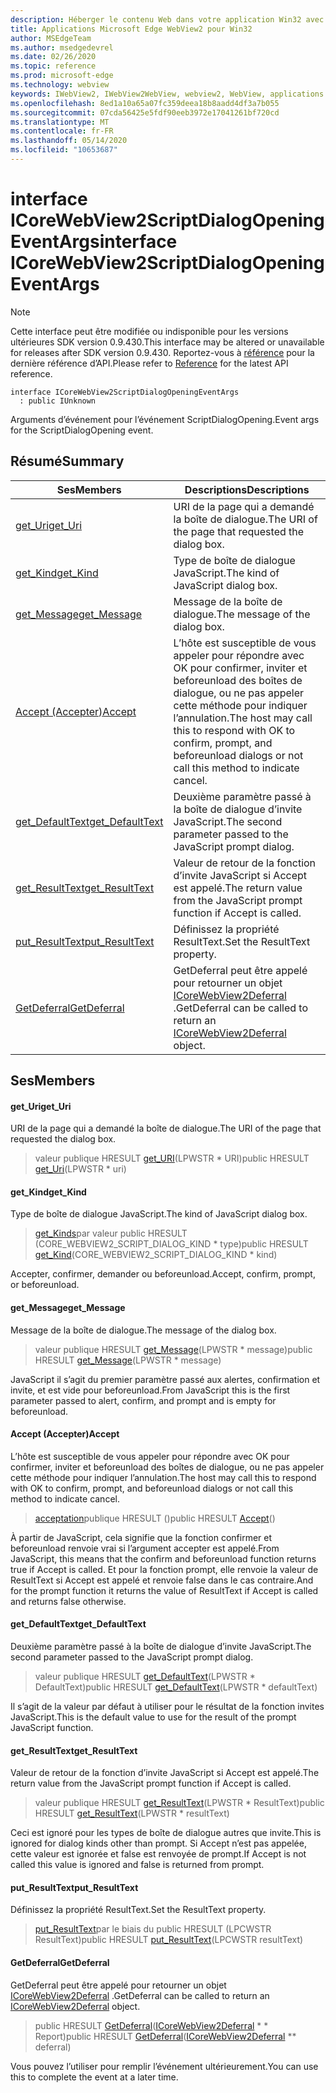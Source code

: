 ```yaml
---
description: Héberger le contenu Web dans votre application Win32 avec le contrôle Microsoft Edge WebView2
title: Applications Microsoft Edge WebView2 pour Win32
author: MSEdgeTeam
ms.author: msedgedevrel
ms.date: 02/26/2020
ms.topic: reference
ms.prod: microsoft-edge
ms.technology: webview
keywords: IWebView2, IWebView2WebView, webview2, WebView, applications Win32, Win32, Edge, ICoreWebView2, ICoreWebView2Host, contrôle de navigateur, html Edge
ms.openlocfilehash: 8ed1a10a65a07fc359deea18b8aadd4df3a7b055
ms.sourcegitcommit: 07cda56425e5fdf90eeb3972e17041261bf720cd
ms.translationtype: MT
ms.contentlocale: fr-FR
ms.lasthandoff: 05/14/2020
ms.locfileid: "10653687"
---
```

# <span data-ttu-id="b9bf4-104">interface ICoreWebView2ScriptDialogOpeningEventArgs</span><span class="sxs-lookup"><span data-stu-id="b9bf4-104">interface ICoreWebView2ScriptDialogOpeningEventArgs</span></span> 

> [!NOTE]
> <span data-ttu-id="b9bf4-105">Cette interface peut être modifiée ou indisponible pour les versions ultérieures SDK version 0.9.430.</span><span class="sxs-lookup"><span data-stu-id="b9bf4-105">This interface may be altered or unavailable for releases after SDK version 0.9.430.</span></span> <span data-ttu-id="b9bf4-106">Reportez-vous à [référence](../../../webview2-api-reference.md) pour la dernière référence d’API.</span><span class="sxs-lookup"><span data-stu-id="b9bf4-106">Please refer to [Reference](../../../webview2-api-reference.md) for the latest API reference.</span></span>

```
interface ICoreWebView2ScriptDialogOpeningEventArgs
  : public IUnknown
```

<span data-ttu-id="b9bf4-107">Arguments d’événement pour l’événement ScriptDialogOpening.</span><span class="sxs-lookup"><span data-stu-id="b9bf4-107">Event args for the ScriptDialogOpening event.</span></span>

## <span data-ttu-id="b9bf4-108">Résumé</span><span class="sxs-lookup"><span data-stu-id="b9bf4-108">Summary</span></span>

 <span data-ttu-id="b9bf4-109">Ses</span><span class="sxs-lookup"><span data-stu-id="b9bf4-109">Members</span></span>                        | <span data-ttu-id="b9bf4-110">Descriptions</span><span class="sxs-lookup"><span data-stu-id="b9bf4-110">Descriptions</span></span>
--------------------------------|---------------------------------------------
[<span data-ttu-id="b9bf4-111">get_Uri</span><span class="sxs-lookup"><span data-stu-id="b9bf4-111">get_Uri</span></span>](#get_uri) | <span data-ttu-id="b9bf4-112">URI de la page qui a demandé la boîte de dialogue.</span><span class="sxs-lookup"><span data-stu-id="b9bf4-112">The URI of the page that requested the dialog box.</span></span>
[<span data-ttu-id="b9bf4-113">get_Kind</span><span class="sxs-lookup"><span data-stu-id="b9bf4-113">get_Kind</span></span>](#get_kind) | <span data-ttu-id="b9bf4-114">Type de boîte de dialogue JavaScript.</span><span class="sxs-lookup"><span data-stu-id="b9bf4-114">The kind of JavaScript dialog box.</span></span>
[<span data-ttu-id="b9bf4-115">get_Message</span><span class="sxs-lookup"><span data-stu-id="b9bf4-115">get_Message</span></span>](#get_message) | <span data-ttu-id="b9bf4-116">Message de la boîte de dialogue.</span><span class="sxs-lookup"><span data-stu-id="b9bf4-116">The message of the dialog box.</span></span>
[<span data-ttu-id="b9bf4-117">Accept (Accepter)</span><span class="sxs-lookup"><span data-stu-id="b9bf4-117">Accept</span></span>](#accept) | <span data-ttu-id="b9bf4-118">L’hôte est susceptible de vous appeler pour répondre avec OK pour confirmer, inviter et beforeunload des boîtes de dialogue, ou ne pas appeler cette méthode pour indiquer l’annulation.</span><span class="sxs-lookup"><span data-stu-id="b9bf4-118">The host may call this to respond with OK to confirm, prompt, and beforeunload dialogs or not call this method to indicate cancel.</span></span>
[<span data-ttu-id="b9bf4-119">get_DefaultText</span><span class="sxs-lookup"><span data-stu-id="b9bf4-119">get_DefaultText</span></span>](#get_defaulttext) | <span data-ttu-id="b9bf4-120">Deuxième paramètre passé à la boîte de dialogue d’invite JavaScript.</span><span class="sxs-lookup"><span data-stu-id="b9bf4-120">The second parameter passed to the JavaScript prompt dialog.</span></span>
[<span data-ttu-id="b9bf4-121">get_ResultText</span><span class="sxs-lookup"><span data-stu-id="b9bf4-121">get_ResultText</span></span>](#get_resulttext) | <span data-ttu-id="b9bf4-122">Valeur de retour de la fonction d’invite JavaScript si Accept est appelé.</span><span class="sxs-lookup"><span data-stu-id="b9bf4-122">The return value from the JavaScript prompt function if Accept is called.</span></span>
[<span data-ttu-id="b9bf4-123">put_ResultText</span><span class="sxs-lookup"><span data-stu-id="b9bf4-123">put_ResultText</span></span>](#put_resulttext) | <span data-ttu-id="b9bf4-124">Définissez la propriété ResultText.</span><span class="sxs-lookup"><span data-stu-id="b9bf4-124">Set the ResultText property.</span></span>
[<span data-ttu-id="b9bf4-125">GetDeferral</span><span class="sxs-lookup"><span data-stu-id="b9bf4-125">GetDeferral</span></span>](#getdeferral) | <span data-ttu-id="b9bf4-126">GetDeferral peut être appelé pour retourner un objet [ICoreWebView2Deferral](ICoreWebView2Deferral.md) .</span><span class="sxs-lookup"><span data-stu-id="b9bf4-126">GetDeferral can be called to return an [ICoreWebView2Deferral](ICoreWebView2Deferral.md) object.</span></span>

## <span data-ttu-id="b9bf4-127">Ses</span><span class="sxs-lookup"><span data-stu-id="b9bf4-127">Members</span></span>

#### <span data-ttu-id="b9bf4-128">get_Uri</span><span class="sxs-lookup"><span data-stu-id="b9bf4-128">get_Uri</span></span> 

<span data-ttu-id="b9bf4-129">URI de la page qui a demandé la boîte de dialogue.</span><span class="sxs-lookup"><span data-stu-id="b9bf4-129">The URI of the page that requested the dialog box.</span></span>

> <span data-ttu-id="b9bf4-130">valeur publique HRESULT [get_URI](#get_uri)(LPWSTR \* URI)</span><span class="sxs-lookup"><span data-stu-id="b9bf4-130">public HRESULT [get_Uri](#get_uri)(LPWSTR \* uri)</span></span>

#### <span data-ttu-id="b9bf4-131">get_Kind</span><span class="sxs-lookup"><span data-stu-id="b9bf4-131">get_Kind</span></span> 

<span data-ttu-id="b9bf4-132">Type de boîte de dialogue JavaScript.</span><span class="sxs-lookup"><span data-stu-id="b9bf4-132">The kind of JavaScript dialog box.</span></span>

> <span data-ttu-id="b9bf4-133">[get_Kinds](#get_kind)par valeur public HRESULT (CORE_WEBVIEW2_SCRIPT_DIALOG_KIND \* type)</span><span class="sxs-lookup"><span data-stu-id="b9bf4-133">public HRESULT [get_Kind](#get_kind)(CORE_WEBVIEW2_SCRIPT_DIALOG_KIND \* kind)</span></span>

<span data-ttu-id="b9bf4-134">Accepter, confirmer, demander ou beforeunload.</span><span class="sxs-lookup"><span data-stu-id="b9bf4-134">Accept, confirm, prompt, or beforeunload.</span></span>

#### <span data-ttu-id="b9bf4-135">get_Message</span><span class="sxs-lookup"><span data-stu-id="b9bf4-135">get_Message</span></span> 

<span data-ttu-id="b9bf4-136">Message de la boîte de dialogue.</span><span class="sxs-lookup"><span data-stu-id="b9bf4-136">The message of the dialog box.</span></span>

> <span data-ttu-id="b9bf4-137">valeur publique HRESULT [get_Message](#get_message)(LPWSTR \* message)</span><span class="sxs-lookup"><span data-stu-id="b9bf4-137">public HRESULT [get_Message](#get_message)(LPWSTR \* message)</span></span>

<span data-ttu-id="b9bf4-138">JavaScript il s’agit du premier paramètre passé aux alertes, confirmation et invite, et est vide pour beforeunload.</span><span class="sxs-lookup"><span data-stu-id="b9bf4-138">From JavaScript this is the first parameter passed to alert, confirm, and prompt and is empty for beforeunload.</span></span>

#### <span data-ttu-id="b9bf4-139">Accept (Accepter)</span><span class="sxs-lookup"><span data-stu-id="b9bf4-139">Accept</span></span> 

<span data-ttu-id="b9bf4-140">L’hôte est susceptible de vous appeler pour répondre avec OK pour confirmer, inviter et beforeunload des boîtes de dialogue, ou ne pas appeler cette méthode pour indiquer l’annulation.</span><span class="sxs-lookup"><span data-stu-id="b9bf4-140">The host may call this to respond with OK to confirm, prompt, and beforeunload dialogs or not call this method to indicate cancel.</span></span>

> <span data-ttu-id="b9bf4-141">[acceptation](#accept)publique HRESULT ()</span><span class="sxs-lookup"><span data-stu-id="b9bf4-141">public HRESULT [Accept](#accept)()</span></span>

<span data-ttu-id="b9bf4-142">À partir de JavaScript, cela signifie que la fonction confirmer et beforeunload renvoie vrai si l’argument accepter est appelé.</span><span class="sxs-lookup"><span data-stu-id="b9bf4-142">From JavaScript, this means that the confirm and beforeunload function returns true if Accept is called.</span></span> <span data-ttu-id="b9bf4-143">Et pour la fonction prompt, elle renvoie la valeur de ResultText si Accept est appelé et renvoie false dans le cas contraire.</span><span class="sxs-lookup"><span data-stu-id="b9bf4-143">And for the prompt function it returns the value of ResultText if Accept is called and returns false otherwise.</span></span>

#### <span data-ttu-id="b9bf4-144">get_DefaultText</span><span class="sxs-lookup"><span data-stu-id="b9bf4-144">get_DefaultText</span></span> 

<span data-ttu-id="b9bf4-145">Deuxième paramètre passé à la boîte de dialogue d’invite JavaScript.</span><span class="sxs-lookup"><span data-stu-id="b9bf4-145">The second parameter passed to the JavaScript prompt dialog.</span></span>

> <span data-ttu-id="b9bf4-146">valeur publique HRESULT [get_DefaultText](#get_defaulttext)(LPWSTR \* DefaultText)</span><span class="sxs-lookup"><span data-stu-id="b9bf4-146">public HRESULT [get_DefaultText](#get_defaulttext)(LPWSTR \* defaultText)</span></span>

<span data-ttu-id="b9bf4-147">Il s’agit de la valeur par défaut à utiliser pour le résultat de la fonction invites JavaScript.</span><span class="sxs-lookup"><span data-stu-id="b9bf4-147">This is the default value to use for the result of the prompt JavaScript function.</span></span>

#### <span data-ttu-id="b9bf4-148">get_ResultText</span><span class="sxs-lookup"><span data-stu-id="b9bf4-148">get_ResultText</span></span> 

<span data-ttu-id="b9bf4-149">Valeur de retour de la fonction d’invite JavaScript si Accept est appelé.</span><span class="sxs-lookup"><span data-stu-id="b9bf4-149">The return value from the JavaScript prompt function if Accept is called.</span></span>

> <span data-ttu-id="b9bf4-150">valeur publique HRESULT [get_ResultText](#get_resulttext)(LPWSTR \* ResultText)</span><span class="sxs-lookup"><span data-stu-id="b9bf4-150">public HRESULT [get_ResultText](#get_resulttext)(LPWSTR \* resultText)</span></span>

<span data-ttu-id="b9bf4-151">Ceci est ignoré pour les types de boîte de dialogue autres que invite.</span><span class="sxs-lookup"><span data-stu-id="b9bf4-151">This is ignored for dialog kinds other than prompt.</span></span> <span data-ttu-id="b9bf4-152">Si Accept n’est pas appelée, cette valeur est ignorée et false est renvoyée de prompt.</span><span class="sxs-lookup"><span data-stu-id="b9bf4-152">If Accept is not called this value is ignored and false is returned from prompt.</span></span>

#### <span data-ttu-id="b9bf4-153">put_ResultText</span><span class="sxs-lookup"><span data-stu-id="b9bf4-153">put_ResultText</span></span> 

<span data-ttu-id="b9bf4-154">Définissez la propriété ResultText.</span><span class="sxs-lookup"><span data-stu-id="b9bf4-154">Set the ResultText property.</span></span>

> <span data-ttu-id="b9bf4-155">[put_ResultText](#put_resulttext)par le biais du public HRESULT (LPCWSTR ResultText)</span><span class="sxs-lookup"><span data-stu-id="b9bf4-155">public HRESULT [put_ResultText](#put_resulttext)(LPCWSTR resultText)</span></span>

#### <span data-ttu-id="b9bf4-156">GetDeferral</span><span class="sxs-lookup"><span data-stu-id="b9bf4-156">GetDeferral</span></span> 

<span data-ttu-id="b9bf4-157">GetDeferral peut être appelé pour retourner un objet [ICoreWebView2Deferral](ICoreWebView2Deferral.md) .</span><span class="sxs-lookup"><span data-stu-id="b9bf4-157">GetDeferral can be called to return an [ICoreWebView2Deferral](ICoreWebView2Deferral.md) object.</span></span>

> <span data-ttu-id="b9bf4-158">public HRESULT [GetDeferral](#getdeferral)([ICoreWebView2Deferral](ICoreWebView2Deferral.md) \* \* Report)</span><span class="sxs-lookup"><span data-stu-id="b9bf4-158">public HRESULT [GetDeferral](#getdeferral)([ICoreWebView2Deferral](ICoreWebView2Deferral.md) \*\* deferral)</span></span>

<span data-ttu-id="b9bf4-159">Vous pouvez l’utiliser pour remplir l’événement ultérieurement.</span><span class="sxs-lookup"><span data-stu-id="b9bf4-159">You can use this to complete the event at a later time.</span></span>

